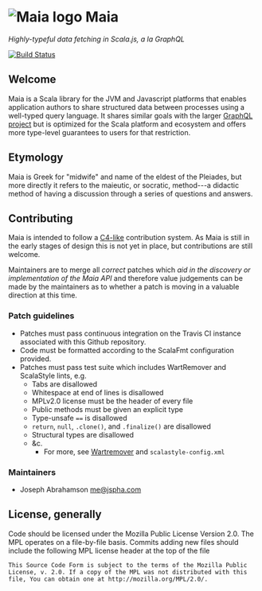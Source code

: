 
# ![Maia logo](../master/docs/logos/maia-40x40.png?raw=true) Maia

*Highly-typeful data fetching in Scala.js, a la GraphQL*

[![Build
Status](https://travis-ci.org/tel/scala-maia.svg?branch=master)](https://travis-ci.org/tel/scala-maia)

## Welcome

Maia is a Scala library for the JVM and Javascript platforms that enables
application authors to share structured data between processes using a
well-typed query language. It shares similar goals with the larger [GraphQL
project](http://graphql.org/) but is optimized for the Scala platform and
ecosystem and offers more type-level guarantees to users for that restriction.

## Etymology

Maia is Greek for "midwife" and name of the eldest of the Pleiades, but more
directly it refers to the maieutic, or socratic, method---a didactic method of
having a discussion through a series of questions and answers.

## Contributing

Maia is intended to follow a [C4-like](https://rfc.zeromq.org/spec:42/C4/)
contribution system. As Maia is still in the early stages of design this is not
yet in place, but contributions are still welcome.

Maintainers are to merge all _correct_ patches which _aid in the discovery or
implementation of the Maia API_ and therefore value judgements can be made by
the maintainers as to whether a patch is moving in a valuable direction at this
time.

### Patch guidelines

- Patches must pass continuous integration on the Travis CI instance associated
  with this Github repository.
- Code must be formatted according to the ScalaFmt configuration provided.
- Patches must pass test suite which includes WartRemover and ScalaStyle lints,
  e.g.
  - Tabs are disallowed
  - Whitespace at end of lines is disallowed
  - MPLv2.0 license must be the header of every file
  - Public methods must be given an explicit type
  - Type-unsafe `==` is disallowed
  - `return`, `null`, `.clone()`, and `.finalize()` are disallowed
  - Structural types are disallowed
  - &c.
    - For more, see [Wartremover](https://github.com/wartremover/wartremover)
      and `scalastyle-config.xml`

### Maintainers

- Joseph Abrahamson <me@jspha.com>

## License, generally

Code should be licensed under the Mozilla Public License Version 2.0.  The MPL
operates on a file-by-file basis. Commits adding new files should include the
following MPL license header at the top of the file

    This Source Code Form is subject to the terms of the Mozilla Public
    License, v. 2.0. If a copy of the MPL was not distributed with this
    file, You can obtain one at http://mozilla.org/MPL/2.0/.

